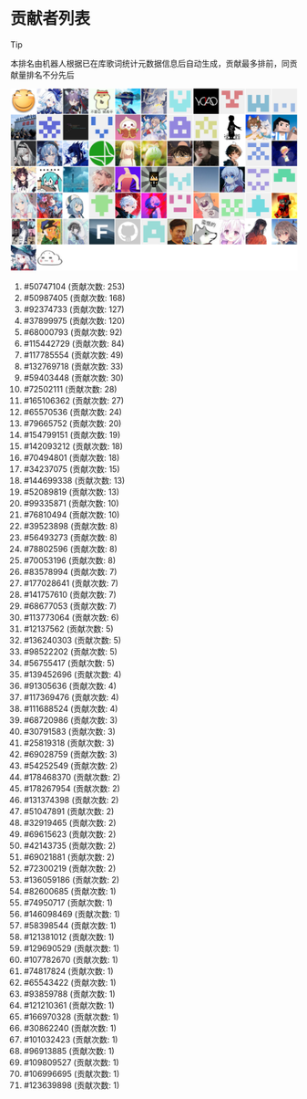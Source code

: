 # 贡献者列表

> [!TIP]
> 本排名由机器人根据已在库歌词统计元数据信息后自动生成，贡献最多排前，同贡献量排名不分先后

![贡献者头像画廊](./CONTRIBUTORS.svg)

1. #50747104 (贡献次数: 253)
2. #50987405 (贡献次数: 168)
3. #92374733 (贡献次数: 127)
4. #37899975 (贡献次数: 120)
5. #68000793 (贡献次数: 92)
6. #115442729 (贡献次数: 84)
7. #117785554 (贡献次数: 49)
8. #132769718 (贡献次数: 33)
9. #59403448 (贡献次数: 30)
10. #72502111 (贡献次数: 28)
11. #165106362 (贡献次数: 27)
12. #65570536 (贡献次数: 24)
13. #79665752 (贡献次数: 20)
14. #154799151 (贡献次数: 19)
15. #142093212 (贡献次数: 18)
16. #70494801 (贡献次数: 18)
17. #34237075 (贡献次数: 15)
18. #144699338 (贡献次数: 13)
19. #52089819 (贡献次数: 13)
20. #99335871 (贡献次数: 10)
21. #76810494 (贡献次数: 10)
22. #39523898 (贡献次数: 8)
23. #56493273 (贡献次数: 8)
24. #78802596 (贡献次数: 8)
25. #70053196 (贡献次数: 8)
26. #83578994 (贡献次数: 7)
27. #177028641 (贡献次数: 7)
28. #141757610 (贡献次数: 7)
29. #68677053 (贡献次数: 7)
30. #113773064 (贡献次数: 6)
31. #12137562 (贡献次数: 5)
32. #136240303 (贡献次数: 5)
33. #98522202 (贡献次数: 5)
34. #56755417 (贡献次数: 5)
35. #139452696 (贡献次数: 4)
36. #91305636 (贡献次数: 4)
37. #117369476 (贡献次数: 4)
38. #111688524 (贡献次数: 4)
39. #68720986 (贡献次数: 3)
40. #30791583 (贡献次数: 3)
41. #25819318 (贡献次数: 3)
42. #69028759 (贡献次数: 3)
43. #54252549 (贡献次数: 2)
44. #178468370 (贡献次数: 2)
45. #178267954 (贡献次数: 2)
46. #131374398 (贡献次数: 2)
47. #51047891 (贡献次数: 2)
48. #32919465 (贡献次数: 2)
49. #69615623 (贡献次数: 2)
50. #42143735 (贡献次数: 2)
51. #69021881 (贡献次数: 2)
52. #72300219 (贡献次数: 2)
53. #136059186 (贡献次数: 2)
54. #82600685 (贡献次数: 1)
55. #74950717 (贡献次数: 1)
56. #146098469 (贡献次数: 1)
57. #58398544 (贡献次数: 1)
58. #121381012 (贡献次数: 1)
59. #129690529 (贡献次数: 1)
60. #107782670 (贡献次数: 1)
61. #74817824 (贡献次数: 1)
62. #65543422 (贡献次数: 1)
63. #93859788 (贡献次数: 1)
64. #121210361 (贡献次数: 1)
65. #166970328 (贡献次数: 1)
66. #30862240 (贡献次数: 1)
67. #101032423 (贡献次数: 1)
68. #96913885 (贡献次数: 1)
69. #109809527 (贡献次数: 1)
70. #106996695 (贡献次数: 1)
71. #123639898 (贡献次数: 1)

